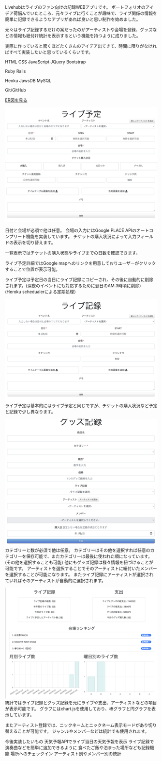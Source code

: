 Livehubはライブのファン向けの記録WEBアプリです。
ポートフォリオのアイデア荷悩んでいたところ、元々ライブに行くことが趣味で、ライブ関係の情報を簡単に記録できるようなアプリがあれば良いと思い制作を始めました。

元々はライブ記録するだけの案だったのがアーティストや会場を登録、グッズなどの情報も紐付け統計を表示するという機能を持つように成りました。

実際に作っていると驚くほどたくさんのアイデア出てきて、時間に限りがなければすべて実装したいと思っているくらいです。

HTML
CSS
JavaScript
JQuery
Bootstrap

Ruby
Rails

Heoku
JawsDB MySQL

Git/GitHub

[ER図を見る](./erd.pdf)

![ライブ予定](./app/assets/images/shedules.png)

日付と会場が必須で他は任意。
会場の入力にはGoogle PLACE APIのオートコンプリート機能を実装しています。
チケットの購入状況によって入力フィールドの表示を切り替えます。

一覧表示ではチケットの購入状態やライブまでの日数を確認できます。

ライブ予定詳細ではGoogle mapへのリンクを用意しておりユーザーがクリックすることで位置が表示可能。

ライブ予定は予定日の当日にライブ記録にコピーされ、その後に自動的に削除されます。(深夜のイベントにも対応するために翌日のAM.3時頃に削除)
(Heroku schedualerによる定期処理）

![ライブ記録](./app/assets/images/records.png)
ライブ予定は基本的にはライブ予定と同じですが、チケットの購入状況など予定と記録で少し異なります。

![グッズ記録](./app/assets/images/goods.png)
カテゴリーと数が必須で他は任意。
カテゴリーはその他を選択すれば任意のカテゴリーを保存可能で、またカテゴリーは最後に使われた順になっています。(その他を選択することも可能) 
他にもグッズ記録は様々情報を紐づけることが可能です。
アーティストを選択することでそのアーティストに紐付いたメンバーを選択することが可能になります。
またライブ記録にアーティストが選択されていればそのアーティストが自動的に選択されます。

![統計](./app/assets/images/sti.png)
統計ではライブ記録とグッズ記録を元にライブや支出、アーティストなどの項目が表示可能です。
グラフにはchart.jsを使用しており、棒グラフと円グラフを表示しています。

またアーティスト登録では、ニックネームとニックネーム表示モードがあり切り替えることが可能です。
ジャンルやメンバーなどは統計でも使用されます。

今後実装したいもの
天気予報APIでライブ当日の天気予報を表示
ライブ記録で演奏曲などを簡単に追加できるように
食べたご飯や泊まった場所なども記録機能
場所へのチェックイン
アーティスト別やメンバー別の統計
